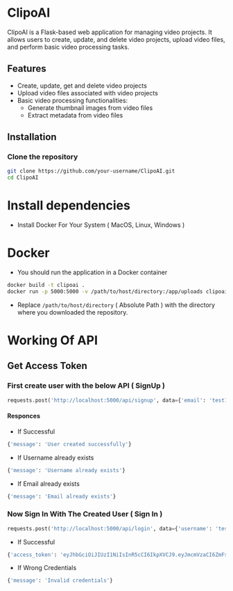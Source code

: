 # ClipoAI

ClipoAI is a Flask-based web application for managing video projects. It allows users to create, update, and delete video projects, upload video files, and perform basic video processing tasks.

## Features

- Create, update, get and delete video projects
- Upload video files associated with video projects
- Basic video processing functionalities:
  - Generate thumbnail images from video files
  - Extract metadata from video files

## Installation

### Clone the repository

```bash
git clone https://github.com/your-username/ClipoAI.git
cd ClipoAI
```

# Install dependencies

- Install Docker For Your System ( MacOS, Linux, Windows )

# Docker

- You should run the application in a Docker container

```bash
docker build -t clipoai .
docker run -p 5000:5000 -v /path/to/host/directory:/app/uploads clipoai
```

- Replace `/path/to/host/directory` ( Absolute Path ) with the directory where you downloaded the repository.

# Working Of API

## Get Access Token

### First create user with the below API ( SignUp )

```py
requests.post('http://localhost:5000/api/signup', data={'email': 'test1@gmail.com', 'username': 'test1', 'password': 'test1'})
```
#### Responces
- If Successful
```bash
{'message': 'User created successfully'}
```
- If Username already exists
```bash
{'message': 'Username already exists'}
```
- If Email already exists
```bash
{'message': 'Email already exists'}
```
### Now Sign In With The Created User ( Sign In )
```py
requests.post('http://localhost:5000/api/login', data={'username': 'test1', 'password': 'test1'})
```
- If Successful

```bash
{'access_token': 'eyJhbGciOiJIUzI1NiIsInR5cCI6IkpXVCJ9.eyJmcmVzaCI6ZmFsc2UsImlhdCI6MTcxNDg5MjM5MSwianRpIjoiNTg0MzkxM2ItY2QwMS00MDRlLTgyOGUtNDI4Nzg1YjJhYmJhIiwidHlwZSI6ImFjY2VzcyIsInN1YiI6InRlc3QxIiwibmJmIjoxNzE0ODkyMzkxLCJjc3JmIjoiMGE3ZjI4NjUtMGU5MS00YmNlLWFkZjMtNGY5NzU3NjY5MDk0IiwiZXhwIjoxNzE0ODk1OTkxfQ.P9huc8DsNX4ljXqW2laKv7T1PgGaIL5y7nMl4oQ8rws'}
```
- If Wrong Credentials
```bash
{'message': 'Invalid credentials'}
```
